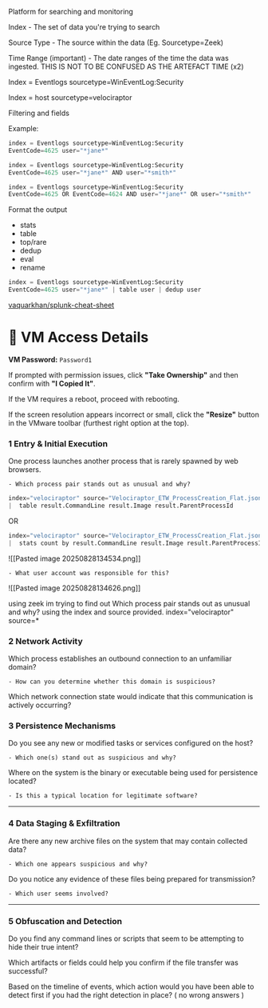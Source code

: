
Platform for searching and monitoring



Index - The set of data you're trying to search

Source Type - The source within the data (Eg. Sourcetype=Zeek)

Time Range (important) - The date ranges of the time the data was ingested. THIS IS NOT TO BE CONFUSED AS THE ARTEFACT TIME (x2)

Index = Eventlogs sourcetype=WinEventLog:Security

Index = host sourcetype=velociraptor


Filtering and fields

Example:

```python
index = Eventlogs sourcetype=WinEventLog:Security
EventCode=4625 user="*jane*"
```

```python
index = Eventlogs sourcetype=WinEventLog:Security
EventCode=4625 user="*jane*" AND user="*smith*"
```

```python
index = Eventlogs sourcetype=WinEventLog:Security
EventCode=4625 OR EventCode=4624 AND user="*jane*" OR user="*smith*"
```

Format the output

- stats
- table
- top/rare
- dedup
- eval
- rename

```python
index = Eventlogs sourcetype=WinEventLog:Security
EventCode=4625 user="*jane*" | table user | dedup user
```

[vaquarkhan/splunk-cheat-sheet](https://github.com/vaquarkhan/splunk-cheat-sheet)






# 🔐 VM Access Details

**VM Password:** `Password1`

If prompted with permission issues, click **"Take Ownership"** and then confirm with **"I Copied It"**.

If the VM requires a reboot, proceed with rebooting.

If the screen resolution appears incorrect or small, click the **"Resize"** button in the VMware toolbar (furthest right option at the top).



### **1 Entry & Initial Execution**

 One process launches another process that is rarely spawned by web browsers.
    
    - Which process pair stands out as unusual and why?
    
```python
index="velociraptor" source="Velociraptor_ETW_ProcessCreation_Flat.json"
|  table result.CommandLine result.Image result.ParentProcessId
```
OR
```python
index="velociraptor" source="Velociraptor_ETW_ProcessCreation_Flat.json"
|  stats count by result.CommandLine result.Image result.ParentProcessId
```
![[Pasted image 20250828134534.png]]


    
    - What user account was responsible for this?

![[Pasted image 20250828134626.png]]


using zeek im trying to find out Which process pair stands out as unusual and why? using the index and source provided. index="velociraptor" source=*








### **2 Network Activity**

Which process establishes an outbound connection to an unfamiliar domain?
    
    - How can you determine whether this domain is suspicious?
        

 Which network connection state would indicate that this communication is actively occurring?
    






### **3 Persistence Mechanisms**

Do you see any new or modified tasks or services configured on the host?
    
    - Which one(s) stand out as suspicious and why?
        
Where on the system is the binary or executable being used for persistence located?
    
    - Is this a typical location for legitimate software?
        

---

### **4️ Data Staging & Exfiltration**

Are there any new archive files on the system that may contain collected data?
    
    - Which one appears suspicious and why?
        
 Do you notice any evidence of these files being prepared for transmission?
    
    - Which user seems involved?
        


---

### **5️ Obfuscation and Detection**

Do you find any command lines or scripts that seem to be attempting to hide their true intent?
  
Which artifacts or fields could help you confirm if the file transfer was successful?
    
 Based on the timeline of events, which action would you have been able to detect first if you had the right detection in place? ( no wrong answers ) 
